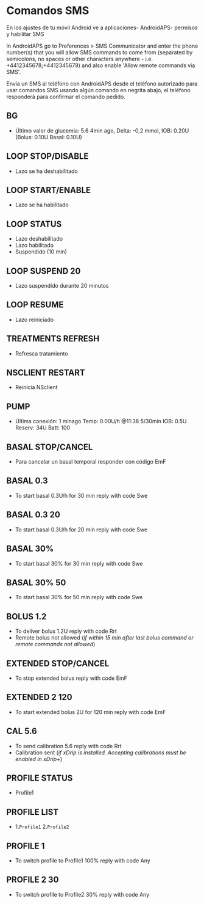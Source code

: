 # Comandos SMS

En los ajustes de tu móvil Android ve a aplicaciones- AndroidAPS- permisos y habilitar SMS

In AndroidAPS go to Preferences > SMS Communicator and enter the phone number(s) that you will allow SMS commands to come from (separated by semicolons, no spaces or other characters anywhere - i.e. +4412345678;+4412345679) and also enable 'Allow remote commands via SMS'.

Envía un SMS al teléfono con AndroidAPS desde el teléfono autorizado para usar comandos SMS usando algún comando en negrita abajo, el teléfono responderá para confirmar el comando pedido.

## BG

- Último valor de glucemia: 5.6 4min ago, Delta: -0,2 mmol, IOB: 0.20U (Bolus: 0.10U Basal: 0.10U)

## LOOP STOP/DISABLE

- Lazo se ha deshabilitado

## LOOP START/ENABLE

- Lazo se ha habilitado

## LOOP STATUS

- Lazo deshabilitado
- Lazo habilitado
- Suspendido (10 min)

## LOOP SUSPEND 20

- Lazo suspendido durante 20 minutos

## LOOP RESUME

- Lazo reiniciado

## TREATMENTS REFRESH

- Refresca tratamiento

## NSCLIENT RESTART

- Reinicia NSclient

## PUMP

- Última conexión: 1 minago Temp: 0.00U/h @11:38 5/30min IOB: 0.5U Reserv: 34U Batt: 100

## BASAL STOP/CANCEL

- Para cancelar un basal temporal responder con código EmF

## BASAL 0.3

- To start basal 0.3U/h for 30 min reply with code Swe

## BASAL 0.3 20

- To start basal 0.3U/h for 20 min reply with code Swe

## BASAL 30%

- To start basal 30% for 30 min reply with code Swe

## BASAL 30% 50

- To start basal 30% for 50 min reply with code Swe

## BOLUS 1.2

- To deliver bolus 1.2U reply with code Rrt
- Remote bolus not allowed (*if within 15 min after last bolus command or remote commands not allowed*)

## EXTENDED STOP/CANCEL

- To stop extended bolus reply with code EmF

## EXTENDED 2 120

- To start extended bolus 2U for 120 min reply with code EmF

## CAL 5.6

- To send calibration 5.6 reply with code Rrt
- Calibration sent (*if xDrip is installed. Accepting calibrations must be enabled in xDrip+*)

## PROFILE STATUS

- Profile1

## PROFILE LIST

- 1.`Profile1` 2.`Profile2`

## PROFILE 1

- To switch profile to Profile1 100% reply with code Any

## PROFILE 2 30

- To switch profile to Profile2 30% reply with code Any